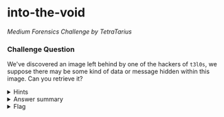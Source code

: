 # into-the-void

<i>Medium Forensics Challenge by TetraTarius</i>

### Challenge Question

We've discovered an image left behind by one of the hackers of `t3l0s`, we suppose there may be some kind of data or message hidden within this image. Can you retrieve it?

<details> 
  <summary>Hints</summary>
  <ol>
    <li>Challenge can be considered 'steganography'</li>
    <li>Look up common stego tools, what are common techniques for hiding data within images? maybe there's portions of the data not being used?</li>
  </ol>
</details>

<details> 
  <summary>Answer summary</summary>
  <ol>
    <li>Look up common image steganography techniques, i.e., check hacktricks.xyz<li>
    <ul>
      <li>Note that the image is a PNG, some stego techniques are unique to PNG and some may not even work on other formats or others may not work on this format.</li>
      <li>The bits in the image may be a hint about "Least Significant Bit" steganography.</li>
    </ul>
    <li>Most Stego-LSB tools will work.</li>
    <ul>
      <li>the one I used was: https://pypi.org/project/stego-lsb/</li>
    </ul>
    <li>Run the stego-lsb tool on the image and it will spit out another image with the flag as a string of text.</li>
  </ol>
</details>
<details> 
  <summary>Flag</summary>
  &emsp;<b>clubeh{plA70_0n_7hE_W1RE}<b>
</details>
